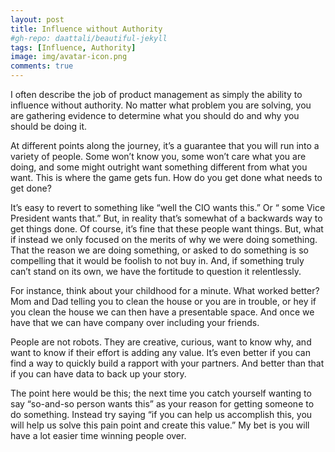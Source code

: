 ```yaml
---
layout: post
title: Influence without Authority
#gh-repo: daattali/beautiful-jekyll
tags: [Influence, Authority]
image: img/avatar-icon.png
comments: true
---
```


I often describe the job of product management as simply the ability to influence without authority. No matter what problem you are solving, you are gathering evidence to determine what you should do and why you should be doing it.

At different points along the journey, it’s a guarantee that you will run into a variety of people. Some won’t know you, some won’t care what you are doing, and some might outright want something different from what you want. This is where the game gets fun. How do you get done what needs to get done?

It’s easy to revert to something like “well the CIO wants this.” Or “ some Vice President wants that.” But, in reality that’s somewhat of a backwards way to get things done. Of course, it’s fine that these people want things. But, what if instead we only focused on the merits of why we were doing something. That the reason we are doing something, or asked to do something is so compelling that it would be foolish to not buy in. And, if something truly can’t stand on its own, we have the fortitude to question it relentlessly.

For instance, think about your childhood for a minute. What worked better? Mom and Dad telling you to clean the house or you are in trouble, or hey if you clean the house we can then have a presentable space. And once we have that we can have company over including your friends.

People are not robots. They are creative, curious, want to know why, and want to know if their effort is adding any value. It’s even better if you can find a way to quickly build a rapport with your partners. And better than that if you can have data to back up your story.

The point here would be this; the next time you catch yourself wanting to say “so-and-so person wants this” as your reason for getting someone to do something. Instead try saying “if you can help us accomplish this, you will help us solve this pain point and create this value.” My bet is you will have a lot easier time winning people over.
